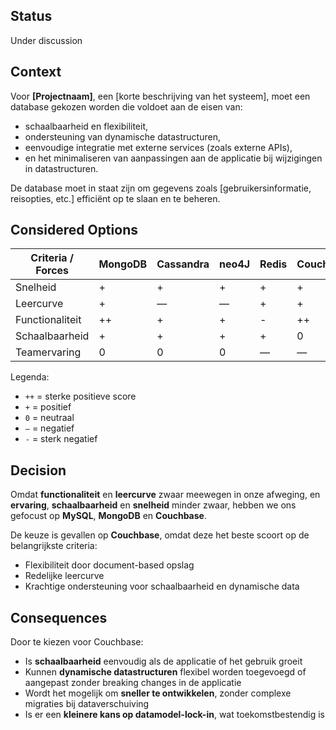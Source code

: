 ## Status
<!-- Kies één: Proposed / Under discussion / Accepted / Rejected -->
Under discussion

## Context

Voor **[Projectnaam]**, een [korte beschrijving van het systeem], moet een database gekozen worden die voldoet aan de eisen van:

- schaalbaarheid en flexibiliteit,
- ondersteuning van dynamische datastructuren,
- eenvoudige integratie met externe services (zoals externe APIs),
- en het minimaliseren van aanpassingen aan de applicatie bij wijzigingen in datastructuren.

De database moet in staat zijn om gegevens zoals [gebruikersinformatie, reisopties, etc.] efficiënt op te slaan en te beheren.

## Considered Options

| Criteria / Forces     | MongoDB | Cassandra | neo4J | Redis | Couchbase | MySQL |
|------------------------|---------|-----------|-------|--------|------------|--------|
| Snelheid               | +       | +         | +     | +      | +          | 0      |
| Leercurve              | +       | —         | —     | +      | +          | ++     |
| Functionaliteit        | ++      | +         | +     | -      | ++         | ++     |
| Schaalbaarheid         | +       | +         | +     | +      | 0          | 0      |
| Teamervaring           | 0       | 0         | 0     | —      | —          | ++     |

Legenda:
- `++` = sterke positieve score
- `+`  = positief
- `0`  = neutraal
- `—`  = negatief
- `-`  = sterk negatief

## Decision

Omdat **functionaliteit** en **leercurve** zwaar meewegen in onze afweging, en **ervaring**, **schaalbaarheid** en **snelheid** minder zwaar, hebben we ons gefocust op **MySQL**, **MongoDB** en **Couchbase**.

De keuze is gevallen op **Couchbase**, omdat deze het beste scoort op de belangrijkste criteria:
- Flexibiliteit door document-based opslag
- Redelijke leercurve
- Krachtige ondersteuning voor schaalbaarheid en dynamische data

## Consequences

Door te kiezen voor Couchbase:

- Is **schaalbaarheid** eenvoudig als de applicatie of het gebruik groeit
- Kunnen **dynamische datastructuren** flexibel worden toegevoegd of aangepast zonder breaking changes in de applicatie
- Wordt het mogelijk om **sneller te ontwikkelen**, zonder complexe migraties bij dataverschuiving
- Is er een **kleinere kans op datamodel-lock-in**, wat toekomstbestendig is